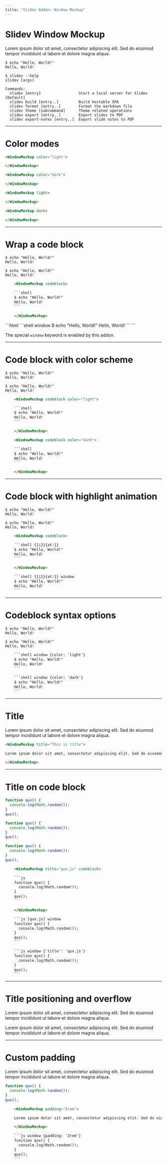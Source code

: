 ```yaml
---
title: "Slidev Addon: Window Mockup"
---
```


# Slidev Window Mockup

<div grid="~ cols-2" gap-4>

<WindowMockup>

Lorem ipsum dolor sit amet, consectetur adipiscing elit. Sed do eiusmod tempor incididunt ut labore et dolore magna aliqua.

</WindowMockup>


<WindowMockup codeblock>

```shell
$ echo "Hello, World!"
Hello, World!

$ slidev --help
slidev [args]

Commands:
  slidev [entry]                 Start a local server for Slidev    [Default]
  slidev build [entry..]         Build hostable SPA
  slidev format [entry..]        Format the markdown file
  slidev theme [subcommand]      Theme related operations
  slidev export [entry..]        Export slides to PDF
  slidev export-notes [entry..]  Export slide notes to PDF

```

</WindowMockup>

</div>

---

# Color modes

<div grid="~ cols-2" gap-4>

<WindowMockup color="light">

</WindowMockup>

<WindowMockup color="dark">

</WindowMockup>

```html
<WindowMockup color="light">

</WindowMockup>
```

```html
<WindowMockup color="dark">

</WindowMockup>
```

<WindowMockup light>

</WindowMockup>

<WindowMockup dark>

</WindowMockup>

```html
<WindowMockup light>

</WindowMockup>
```

```html
<WindowMockup dark>

</WindowMockup>
```

</div>

---

# Wrap a code block

<div grid="~ cols-2" gap-4>

<WindowMockup codeblock>

```shell
$ echo "Hello, World!"
Hello, World!
```

</WindowMockup>

```shell window
$ echo "Hello, World!"
Hello, World!
```

```html
    <WindowMockup codeblock>

    ```shell
    $ echo "Hello, World!"
    Hello, World!
    ```

    </WindowMockup>
```

<div>
```html
    ```shell window
    $ echo "Hello, World!"
    Hello, World!
    ```
```

The special `window` keyword is enabled by this addon.

</div>

</div>

---

# Code block with color scheme

<div grid="~ cols-2" gap-4>

<WindowMockup codeblock color="light">

```shell
$ echo "Hello, World!"
Hello, World!
```

</WindowMockup>

<WindowMockup codeblock color="dark">

```shell
$ echo "Hello, World!"
Hello, World!
```

</WindowMockup>

```html
    <WindowMockup codeblock color="light">

    ```shell
    $ echo "Hello, World!"
    Hello, World!
    ```

    </WindowMockup>
```

```html
    <WindowMockup codeblock color="dark">

    ```shell
    $ echo "Hello, World!"
    Hello, World!
    ```

    </WindowMockup>
```


</div>

---

# Code block with highlight animation

<div grid="~ cols-2" gap-4>

<WindowMockup codeblock>

```shell {1|2}{at:1}
$ echo "Hello, World!"
Hello, World!
```

</WindowMockup>

```shell {1|2}{at:1} window
$ echo "Hello, World!"
Hello, World!
```

```html
    <WindowMockup codeblock>

    ```shell {1|2}{at:1}
    $ echo "Hello, World!"
    Hello, World!
    ```

    </WindowMockup>
```

```html
    ```shell {1|2}{at:1} window
    $ echo "Hello, World!"
    Hello, World!
    ```
```

</div>

---

# Codeblock syntax options

<div grid="~ cols-2" gap-4>

```shell window {color: 'light'}
$ echo "Hello, World!"
Hello, World!
```

```shell window {color: 'dark'}
$ echo "Hello, World!"
Hello, World!
```

```html
    ```shell window {color: 'light'}
    $ echo "Hello, World!"
    Hello, World!
    ```
```

```html
    ```shell window {color: 'dark'}
    $ echo "Hello, World!"
    Hello, World!
    ```
```

</div>

---

# Title

<div grid gap-4>

<WindowMockup title="This is title">

Lorem ipsum dolor sit amet, consectetur adipiscing elit. Sed do eiusmod tempor incididunt ut labore et dolore magna aliqua.

</WindowMockup>

```html
<WindowMockup title="This is title">

Lorem ipsum dolor sit amet, consectetur adipiscing elit. Sed do eiusmod tempor incididunt ut labore et dolore magna aliqua.

</WindowMockup>
```

</div>

---

# Title on code block

<div grid="~ cols-3" gap-4>

<WindowMockup title="qux.js" codeblock>

```js
function qux() {
  console.log(Math.random());
}
qux();
```

</WindowMockup>

```js [qux.js] window
function qux() {
  console.log(Math.random());
}
qux();
```

```js window {'title': 'qux.js'}
function qux() {
  console.log(Math.random());
}
qux();
```

```html
    <WindowMockup title="qux.js" codeblock>

    ```js
    function qux() {
      console.log(Math.random());
    }
    qux();
    ```

    </WindowMockup>
```

```html
    ```js [qux.js] window
    function qux() {
      console.log(Math.random());
    }
    qux();
    ```
```

```html
    ```js window {'title': 'qux.js'}
    function qux() {
      console.log(Math.random());
    }
    qux();
    ```
```

</div>

---

# Title positioning and overflow

<div grid="~ cols-2" gap-4>

<WindowMockup title="Centered">

Lorem ipsum dolor sit amet, consectetur adipiscing elit. Sed do eiusmod tempor incididunt ut labore et dolore magna aliqua.

</WindowMockup>

<WindowMockup title="Long title. This is looooooooooooooooooooooooooooooooooooooooooooooooooooooooong">

Lorem ipsum dolor sit amet, consectetur adipiscing elit. Sed do eiusmod tempor incididunt ut labore et dolore magna aliqua.

</WindowMockup>

</div>

---

# Custom padding

<div grid="~ cols-2" gap-4>

<WindowMockup padding="2rem">

Lorem ipsum dolor sit amet, consectetur adipiscing elit. Sed do eiusmod tempor incididunt ut labore et dolore magna aliqua.

</WindowMockup>

```js window {padding: '2rem'}
function qux() {
  console.log(Math.random());
}
qux();
```

```html
    <WindowMockup padding="2rem">

    Lorem ipsum dolor sit amet, consectetur adipiscing elit. Sed do eiusmod tempor incididunt ut labore et dolore magna aliqua.

    </WindowMockup>
```

```html
    ```js window {padding: '2rem'}
    function qux() {
      console.log(Math.random());
    }
    qux();
    ```
```
</div>
